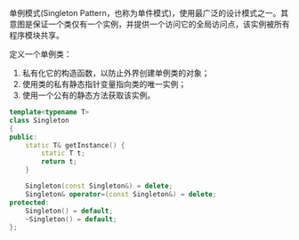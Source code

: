 单例模式(Singleton Pattern，也称为单件模式)，使用最广泛的设计模式之一。其意图是保证一个类仅有一个实例，并提供一个访问它的全局访问点，该实例被所有程序模块共享。

定义一个单例类：

1. 私有化它的构造函数，以防止外界创建单例类的对象；
2. 使用类的私有静态指针变量指向类的唯一实例；
3. 使用一个公有的静态方法获取该实例。



```cpp
template<typename T>
class Singleton
{
public:
    static T& getInstance() {
        static T t;
        return t;
    }

    Singleton(const Singleton&) = delete; 
    Singleton& operator=(const Singleton&) = delete; 
protected:
    Singleton() = default;
    ~Singleton() = default;
};
```

